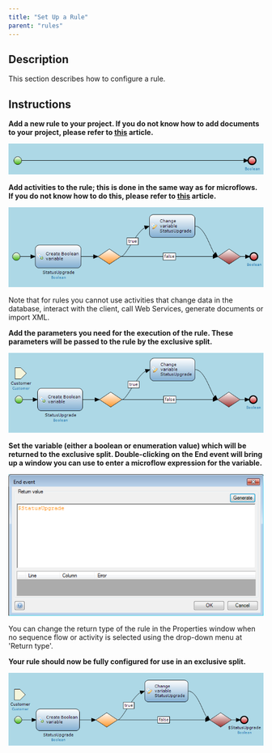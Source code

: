 ```yaml
---
title: "Set Up a Rule"
parent: "rules"
---
```

## Description

This section describes how to configure a rule.

## Instructions

 **Add a new rule to your project. If you do not know how to add documents to your project, please refer to [this](add-documents-to-a-module) article.**

![](attachments/2621603/2752827.png)

 **Add activities to the rule; this is done in the same way as for microflows. If you do not know how to do this, please refer to [this](add-an-activity-to-a-microflow) article.**

![](attachments/2621603/2752828.png)

Note that for rules you cannot use activities that change data in the database, interact with the client, call Web Services, generate documents or import XML.

 **Add the parameters you need for the execution of the rule. These parameters will be passed to the rule by the exclusive split.**

![](attachments/2621603/2752829.png)

 **Set the variable (either a boolean or enumeration value) which will be returned to the exclusive split. Double-clicking on the End event will bring up a window you can use to enter a microflow expression for the variable.**

![](attachments/2621603/2752834.png)

You can change the return type of the rule in the Properties window when no sequence flow or activity is selected using the drop-down menu at 'Return type'.

 **Your rule should now be fully configured for use in an exclusive split.**

![](attachments/2621603/2752833.png)
